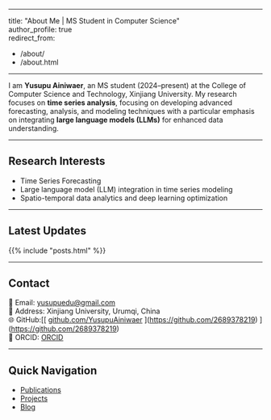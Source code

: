 
---
title: "About Me | MS Student in Computer Science"  
author_profile: true  
redirect_from: 
  - /about/
  - /about.html
---




I am **Yusupu Ainiwaer**, an MS student (2024–present) at the College of Computer Science and Technology, Xinjiang University. My research focuses on **time series analysis**, focusing on developing advanced forecasting, analysis, and modeling techniques with a particular emphasis on integrating **large language models (LLMs)** for enhanced data understanding. 

---

## Research Interests
- Time Series Forecasting
-  Large language model (LLM) integration in time series modeling  
- Spatio-temporal data analytics and deep learning optimization    

---

## Latest Updates
{{% include "posts.html" %}}

---

## Contact
📧 Email: yusupuedu@gmail.com  
📍 Address: Xinjiang University, Urumqi, China   
🌐 GitHub:[[ [github.com/YusupuAiniwaer](https://github.com/YusupuAiniwaer) ](https://github.com/2689378219) ](https://github.com/2689378219)   
📄 ORCID: [ORCID](https://orcid.org/0009-0008-9134-260X)

---

## Quick Navigation
- [Publications](https://yusupu.github.io/publications)
- [Projects](https://yusupu.github.io/portfolio)
- [Blog](https://yusupu.github.io/blog)
